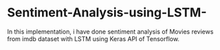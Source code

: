# Sentiment-Analysis-using-LSTM-
In this implementation, i have done sentiment analysis of Movies reviews from imdb dataset with LSTM using Keras API of Tensorflow. 
